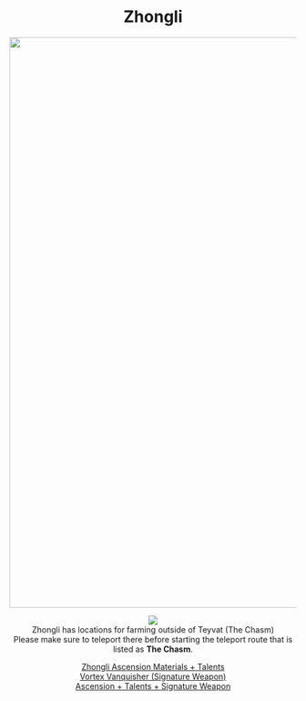 <body>
  <div align="center">
    <h1> Zhongli </h1>
<img src="https://static.wikia.nocookie.net/gensin-impact/images/c/c4/Character_Zhongli_Full_Wish.png/revision/latest/scale-to-width/360?cb=20220507161902" width=1000>
<p></p>
<img src="https://i.imgur.com/xIHB3vS.png"><br>
    Zhongli has locations for farming outside of Teyvat (The Chasm)<br>
    Please make sure to teleport there before starting the teleport route that is listed as <b>The Chasm</b>.<br>
<p></p>
<a href="">Zhongli Ascension Materials + Talents</a><br>
<a href="">Vortex Vanquisher (Signature Weapon)</a><br>
<a href="">Ascension + Talents + Signature Weapon</a>
  
  </div>
</body>

